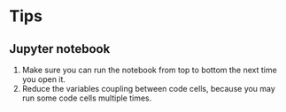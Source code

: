 # Tips

## Jupyter notebook

1. Make sure you can run the notebook from top to bottom the next time you open it.
2. Reduce the variables coupling between code cells, because you may run some code cells multiple times.
